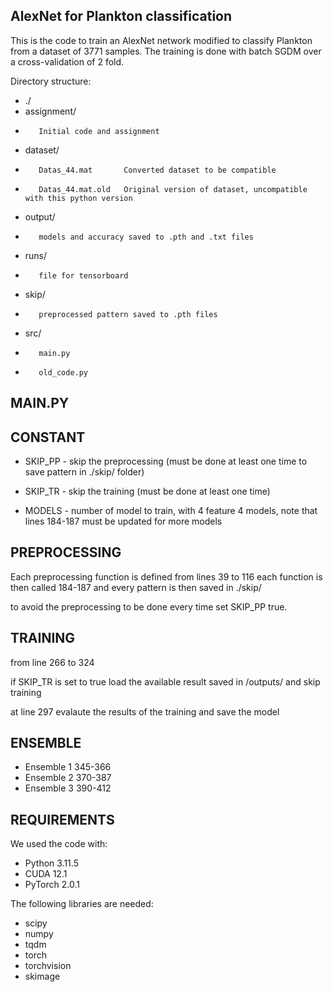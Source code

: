 ## AlexNet for Plankton classification ##

This is the code to train an AlexNet network modified to classify Plankton from a dataset of 3771 samples.
The training is done with batch SGDM over a cross-validation of 2 fold.

Directory structure:

- ./
-    assignment/
-        Initial code and assignment
-    dataset/
-        Datas_44.mat       Converted dataset to be compatible
-        Datas_44.mat.old   Original version of dataset, uncompatible with this python version
-    output/
-        models and accuracy saved to .pth and .txt files
-    runs/
-        file for tensorboard
-    skip/
-        preprocessed pattern saved to .pth files
-    src/
-        main.py
-        old_code.py


## MAIN.PY ##

## CONSTANT ##

- SKIP_PP     - skip the preprocessing (must be done at least one time to save pattern in ./skip/ folder)

- SKIP_TR     - skip the training (must be done at least one time)

- MODELS      - number of model to train, with 4 feature 4 models, note that lines 184-187 must be updated for more models

## PREPROCESSING ##

Each preprocessing function is defined from lines 39 to 116
each function is then called 184-187 and every pattern is then saved in ./skip/

to avoid the preprocessing to be done every time set SKIP_PP true.

## TRAINING ##

from line 266 to 324

if SKIP_TR is set to true load the available result saved in /outputs/ and skip training

at line 297 evalaute the results of the training and save the model

## ENSEMBLE ##

- Ensemble 1 345-366
- Ensemble 2 370-387
- Ensemble 3 390-412

## REQUIREMENTS ##
We used the code with:
- Python 3.11.5
- CUDA 12.1
- PyTorch 2.0.1

The following libraries are needed:
- scipy
- numpy
- tqdm
- torch
- torchvision
- skimage
